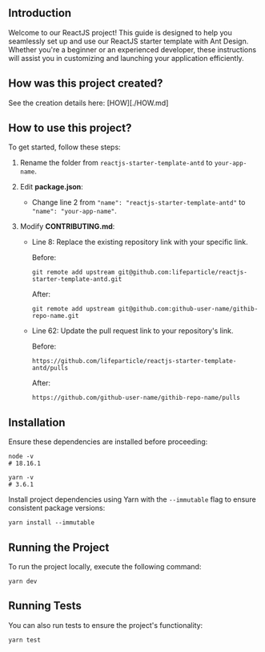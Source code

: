 ## Introduction

Welcome to our ReactJS project! This guide is designed to help you seamlessly set up and use our ReactJS starter template with Ant Design. Whether you're a beginner or an experienced developer, these instructions will assist you in customizing and launching your application efficiently.

## How was this project created?

See the creation details here: [HOW][./HOW.md]

## How to use this project?

To get started, follow these steps:

1. Rename the folder from `reactjs-starter-template-antd` to `your-app-name`.
2. Edit **package.json**:
    - Change line 2 from `"name": "reactjs-starter-template-antd"` to `"name": "your-app-name"`.
3. Modify **CONTRIBUTING.md**:

    - Line 8: Replace the existing repository link with your specific link.

        Before:

        ```shell
        git remote add upstream git@github.com:lifeparticle/reactjs-starter-template-antd.git
        ```

        After:

        ```shell
        git remote add upstream git@github.com:github-user-name/githib-repo-name.git
        ```

    - Line 62: Update the pull request link to your repository's link.

        Before:

        ```shell
        https://github.com/lifeparticle/reactjs-starter-template-antd/pulls
        ```

        After:

        ```shell
        https://github.com/github-user-name/githib-repo-name/pulls
        ```

## Installation

Ensure these dependencies are installed before proceeding:

```shell
node -v
# 18.16.1

yarn -v
# 3.6.1
```

Install project dependencies using Yarn with the `--immutable` flag to ensure consistent package versions:

```shell
yarn install --immutable
```

## Running the Project

To run the project locally, execute the following command:

```shell
yarn dev
```

## Running Tests

You can also run tests to ensure the project's functionality:

```shell
yarn test
```
